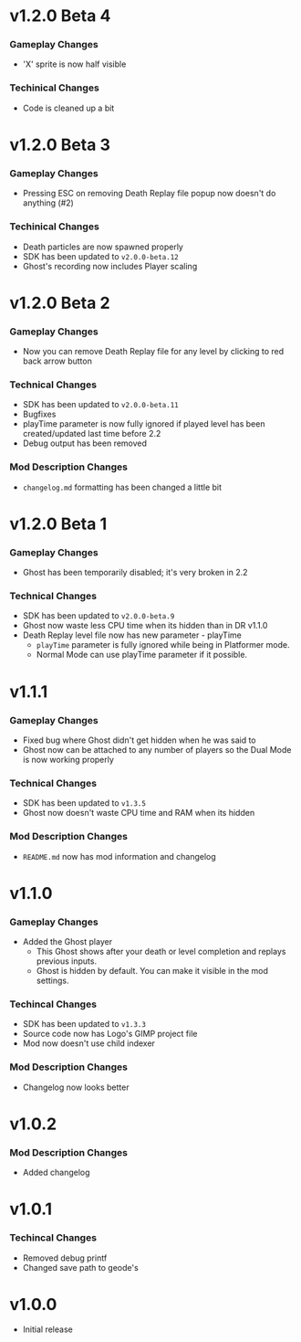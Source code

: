 # v1.2.0 Beta 4
### Gameplay Changes
 * 'X' sprite is now half visible
### Techinical Changes
 * Code is cleaned up a bit

# v1.2.0 Beta 3
### Gameplay Changes
 * Pressing ESC on removing Death Replay file popup now doesn't do anything (#2)
### Techinical Changes
 * Death particles are now spawned properly
 * SDK has been updated to `v2.0.0-beta.12`
 * Ghost's recording now includes Player scaling

# v1.2.0 Beta 2
### Gameplay Changes
 * Now you can remove Death Replay file for any level by clicking to red back arrow button
### Technical Changes
 * SDK has been updated to `v2.0.0-beta.11`
 * Bugfixes
 * playTime parameter is now fully ignored if played level has been created/updated last time before 2.2
 * Debug output has been removed
### Mod Description Changes
 * `changelog.md` formatting has been changed a little bit

# v1.2.0 Beta 1
### Gameplay Changes
 * Ghost has been temporarily disabled; it's very broken in 2.2
### Technical Changes
 * SDK has been updated to `v2.0.0-beta.9`
 * Ghost now waste less CPU time when its hidden than in DR v1.1.0
 * Death Replay level file now has new parameter - playTime
   - `playTime` parameter is fully ignored while being in Platformer mode.
   - Normal Mode can use playTime parameter if it possible.

# v1.1.1
### Gameplay Changes
 * Fixed bug where Ghost didn't get hidden when he was said to
 * Ghost now can be attached to any number of players so the Dual Mode is now working properly
### Technical Changes
 * SDK has been updated to `v1.3.5`
 * Ghost now doesn't waste CPU time and RAM when its hidden
### Mod Description Changes
 * `README.md` now has mod information and changelog

# v1.1.0
### Gameplay Changes
 * Added the Ghost player
   - This Ghost shows after your death or level completion and replays previous inputs.
   - Ghost is hidden by default. You can make it visible in the mod settings.
### Techincal Changes
 * SDK has been updated to `v1.3.3`
 * Source code now has Logo's GIMP project file
 * Mod now doesn't use child indexer
### Mod Description Changes
 * Changelog now looks better

# v1.0.2
### Mod Description Changes
 * Added changelog

# v1.0.1
### Techincal Changes
 * Removed debug printf
 * Changed save path to geode's

# v1.0.0
 * Initial release